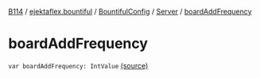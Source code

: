 [B114](../../../index.md) / [ejektaflex.bountiful](../../index.md) / [BountifulConfig](../index.md) / [Server](index.md) / [boardAddFrequency](./board-add-frequency.md)

# boardAddFrequency

`var boardAddFrequency: IntValue` [(source)](https://github.com/ejektaflex/Bountiful/tree/develop/src/main/kotlin/ejektaflex/bountiful/BountifulConfig.kt#L31)